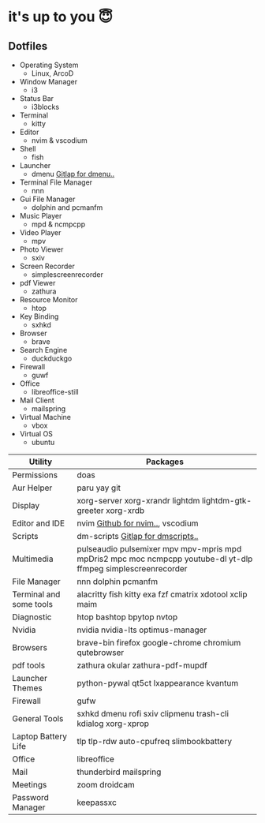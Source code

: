 # it's up to you 😇 

## Dotfiles 

* Operating System 
   * Linux, ArcoD
* Window Manager 
	* i3 
* Status Bar 
	* i3blocks 
* Terminal 
	* kitty
* Editor 
	* nvim & vscodium
 * Shell 
	* fish 
* Launcher 
	* dmenu [Gitlap for dmenu..](https://gitlab.com/dwt1/dmenu-distrotube)
* Terminal File Manager 
	* nnn  
* Gui File Manager 
	* dolphin and pcmanfm
* Music Player 
	* mpd & ncmpcpp
* Video Player 
	* mpv 
* Photo Viewer 
	* sxiv
* Screen Recorder 
	* simplescreenrecorder 
* pdf Viewer 
	* zathura
* Resource Monitor
	* htop
* Key Binding 
	* sxhkd 
* Browser 
	* brave 
* Search Engine 
	* duckduckgo 
* Firewall 
	* guwf 
* Office 
	* libreoffice-still
* Mail Client 
	* mailspring
* Virtual Machine 
	* vbox
* Virtual OS 
	* ubuntu


| Utility  | Packages            |
| -----     | --------------- |
| Permissions  | doas |
| Aur Helper  | paru yay git |
| Display |  xorg-server xorg-xrandr lightdm lightdm-gtk-greeter xorg-xrdb |
| Editor and IDE | nvim [Github for nvim..](https://github.com/AstroNvim/AstroNvim), vscodium| 
| Scripts | dm-scripts [Gitlap for dmscripts..](https://gitlab.com/dwt1/dmscripts)|
| Multimedia | pulseaudio pulsemixer mpv mpv-mpris mpd mpDris2 mpc moc ncmpcpp youtube-dl yt-dlp ffmpeg simplescreenrecorder | 
| File Manager | nnn dolphin pcmanfm | 
| Terminal and some tools | alacritty fish kitty exa fzf cmatrix xdotool xclip maim |
| Diagnostic | htop bashtop bpytop nvtop | 
| Nvidia | nvidia nvidia-lts optimus-manager | 
| Browsers | brave-bin firefox google-chrome chromium qutebrowser | 
| pdf tools | zathura okular zathura-pdf-mupdf | 
| Launcher Themes | python-pywal qt5ct lxappearance kvantum | 
| Firewall | gufw | 
| General Tools | sxhkd dmenu rofi sxiv clipmenu trash-cli kdialog xorg-xprop | 
| Laptop Battery Life | tlp tlp-rdw auto-cpufreq slimbookbattery | 
| Office | libreoffice | 
| Mail | thunderbird mailspring | 
| Meetings | zoom droidcam |
| Password Manager | keepassxc | 
